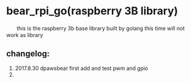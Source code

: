 # bear_rpi_go(raspberry 3B library)

　　this is the raspberry 3b  base library built by golang
this time will not work as library




## changelog:

1. 2017.8.30 dpawsbear first add and test pwm and gpio
2. 
